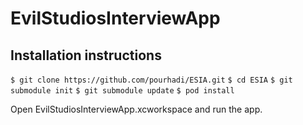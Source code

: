 # EvilStudiosInterviewApp

## Installation instructions
`$ git clone https://github.com/pourhadi/ESIA.git`
`$ cd ESIA`
`$ git submodule init`
`$ git submodule update`
`$ pod install`

Open EvilStudiosInterviewApp.xcworkspace and run the app.

